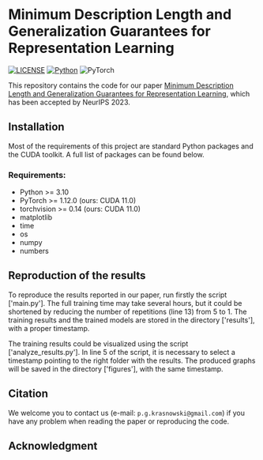 # Minimum Description Length and Generalization Guarantees for Representation Learning

[![LICENSE](https://img.shields.io/badge/license-MIT-green)](https://github.com/PiotrKrasnowski/MDL_and_Generalization_Guarantees_for_Representation_Learning/blob/main/LICENSE.md)
[![Python](https://img.shields.io/badge/python-3.10-blue.svg)](https://www.python.org/)
![PyTorch](https://img.shields.io/badge/pytorch-1.12.1-%237732a8)

This repository contains the code for our paper [Minimum Description Length and Generalization Guarantees for Representation Learning](), which has been accepted by NeurIPS 2023.

## Installation

Most of the requirements of this project are standard Python packages and the CUDA toolkit. A full list of packages can be found below. 

### Requirements:
- Python >= 3.10
- PyTorch >= 1.12.0 (ours: CUDA 11.0)
- torchvision >= 0.14 (ours: CUDA 11.0)
- matplotlib
- time
- os
- numpy
- numbers

## Reproduction of the results

To reproduce the results reported in our paper, run firstly the script ['main.py']. The full training time may take several hours, but it could be shortened by reducing the number of repetitions (line 13) from 5 to 1. The training results and the trained models are stored in the directory ['results'], with a proper timestamp. 

The training results could be visualized using the script ['analyze_results.py']. In line 5 of the script, it is necessary to select a timestamp pointing to the right folder with the results. The produced graphs will be saved in the directory ['figures'], with the same timestamp. 

## Citation

We welcome you to contact us (e-mail: ```p.g.krasnowski@gmail.com```) if you have any problem when reading the paper or reproducing the code.

## Acknowledgment
